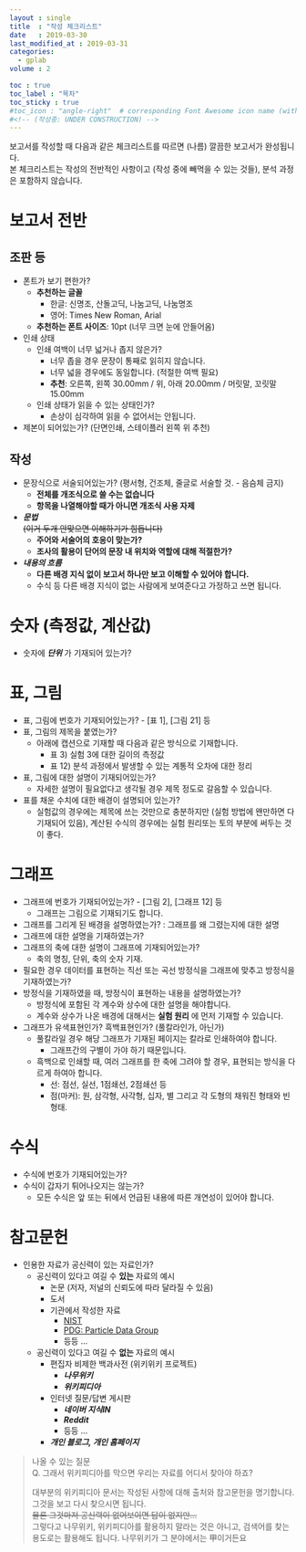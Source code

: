 ```yaml
---
layout : single
title  : "작성 체크리스트"
date   : 2019-03-30
last_modified_at : 2019-03-31
categories:
  - gplab
volume : 2

toc : true
toc_label : "목차"
toc_sticky : true
#toc_icon : "angle-right"  # corresponding Font Awesome icon name (without fa prefix) -->
#<!-- (작성중: UNDER CONSTRUCTION) -->
---
```

보고서를 작성할 때 다음과 같은 체크리스트를 따르면 (나름) 깔끔한 보고서가 완성됩니다.  
본 체크리스트는 작성의 전반적인 사항이고 (작성 중에 빼먹을 수 있는 것들), 분석 과정은 포함하지 않습니다.

# 보고서 전반
## 조판 등
* 폰트가 보기 편한가?
  * **추천하는 글꼴**
    * 한글: 신명조, 산돌고딕, 나눔고딕, 나눔명조
    * 영어: Times New Roman, Arial
  * **추천하는 폰트 사이즈**: 10pt (너무 크면 눈에 안들어옴)
* 인쇄 상태
  * 인쇄 여백이 너무 넓거나 좁지 않은가?
    * 너무 좁을 경우 문장이 통째로 읽히지 않습니다.
    * 너무 넓을 경우에도 동일합니다. (적절한 여백 필요)
    * **추천**: 오른쪽, 왼쪽 30.00mm / 위, 아래 20.00mm / 머릿말, 꼬릿말 15.00mm
  * 인쇄 상태가 읽을 수 있는 상태인가?
    * 손상이 심각하여 읽을 수 없어서는 안됩니다.
* 제본이 되어있는가? (단면인쇄, 스테이플러 왼쪽 위 추천)

## 작성
* 문장식으로 서술되어있는가? (평서형, 건조체, 줄글로 서술할 것. - 음슴체 금지)
  * **전체를 개조식으로 쓸 수는 없습니다**
  * **항목을 나열해야할 때가 아니면 개조식 사용 자제**
* ***문법***  
  ~~(이거 두개 안맞으면 이해하기가 힘듭니다)~~
  * **주어와 서술어의 호응이 맞는가?**
  * **조사의 활용이 단어의 문장 내 위치와 역할에 대해 적절한가?**
* ***내용의 흐름***
  * **다른 배경 지식 없이 보고서 하나만 보고 이해할 수 있어야 합니다.**
  * 수식 등 다른 배경 지식이 없는 사람에게 보여준다고 가정하고 쓰면 됩니다.

# 숫자 (측정값, 계산값)
* 숫자에 ***단위*** 가 기재되어 있는가?

# 표, 그림
* 표, 그림에 번호가 기재되어있는가? - [표 1], [그림 21] 등
* 표, 그림의 제목을 붙였는가?
  * 아래에 캡션으로 기재할 때 다음과 같은 방식으로 기재합니다.
    - 표 3) 실험 3에 대한 길이의 측정값
    - 표 12) 분석 과정에서 발생할 수 있는 계통적 오차에 대한 정리
* 표, 그림에 대한 설명이 기재되어있는가?
  * 자세한 설명이 필요없다고 생각될 경우 제목 정도로 갈음할 수 있습니다.
* 표를 채운 수치에 대한 배경이 설명되어 있는가?
  * 실험값의 경우에는 제목에 쓰는 것만으로 충분하지만 (실험 방법에 왠만하면 다 기재되어 있음), 계산된 수식의 경우에는 실험 원리또는 토의 부분에 써두는 것이 좋다.

# 그래프
* 그래프에 번호가 기재되어있는가? - [그림 2], [그래프 12] 등
  * 그래프는 그림으로 기재되기도 합니다.
* 그래프를 그리게 된 배경을 설명하였는가? : 그래프를 왜 그렸는지에 대한 설명
* 그래프에 대한 설명을 기재하였는가?
* 그래프의 축에 대한 설명이 그래프에 기재되어있는가?
  * 축의 명칭, 단위, 축의 숫자 기재.
* 필요한 경우 데이터를 표현하는 직선 또는 곡선 방정식을 그래프에 맞추고 방정식을 기재하였는가?
* 방정식을 기재하였을 때, 방정식이 표현하는 내용을 설명하였는가?
  * 방정식에 포함된 각 계수와 상수에 대한 설명을 해야합니다.
  * 계수와 상수가 나온 배경에 대해서는 **실험 원리** 에 먼저 기재할 수 있습니다.
* 그래프가 유색표현인가? 흑백표현인가? (풀칼라인가, 아닌가)
  * 풀칼라일 경우 해당 그래프가 기재된 페이지는 칼라로 인쇄하여야 합니다.
    * 그래프간의 구별이 가야 하기 때문입니다.
  * 흑백으로 인쇄할 때, 여러 그래프를 한 축에 그려야 할 경우, 표현되는 방식을 다르게 하여아 합니다.
    - 선: 점선, 실선, 1점쇄선, 2점쇄선 등
    - 점(마커): 원, 삼각형, 사각형, 십자, 별 그리고 각 도형의 채워진 형태와 빈 형태.

# 수식
  * 수식에 번호가 기재되어있는가?
  * 수식이 갑자기 튀어나오지는 않는가?
    * 모든 수식은 앞 또는 뒤에서 언급된 내용에 따른 개연성이 있어야 합니다.

# 참고문헌
* 인용한 자료가 공신력이 있는 자료인가?
  * 공신력이 있다고 여길 수 **있는** 자료의 예시
    - 논문 (저자, 저널의 신뢰도에 따라 달라질 수 있음)
    - 도서
    - 기관에서 작성한 자료
      - [NIST](https://www.nist.gov/data)
      - [PDG: Particle Data Group](https://pdg.lbl.gov)
      - 등등 ...
  * 공신력이 있다고 여길 수 **없는** 자료의 예시
    - 편집자 비제한 백과사전 (위키위키 프로젝트)
      - ***나무위키***
      - ***위키피디아***
    - 인터넷 질문/답변 게시판
      - ***네이버 지식IN***
      - ***Reddit***
      - 등등 ...
    - ***개인 블로그, 개인 홈페이지***

> 나올 수 있는 질문  
> Q. 그래서 위키피디아를 막으면 우리는 자료를 어디서 찾아야 하죠?  
>
> 대부분의 위키피디아 문서는 작성된 사항에 대해 출처와 참고문헌을 명기합니다. 그것을 보고 다시 찾으시면 됩니다.  
> ~~물론 그것마저 공신력이 없어보이면 답이 없지만...~~  
> 그렇다고 나무위키, 위키피디아를 활용하지 말라는 것은 아니고, 검색어를 찾는 용도로는 활용해도 됩니다. 나무위키가 그 분야에서는 甲이거든요
